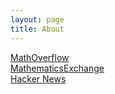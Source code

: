 ```yaml
---
layout: page
title: About
---
```


[MathOverflow](https://mathoverflow.net/)<br/>
[MathematicsExchange](https://math.stackexchange.com/)<br/>
[Hacker News](https://news.ycombinator.com/)

